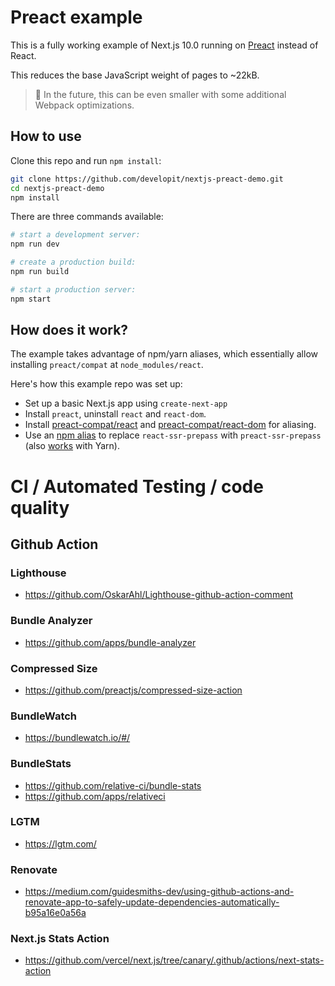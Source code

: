 # Preact example

This is a fully working example of Next.js 10.0 running on [Preact](https://github.com/preactjs/preact) instead of React.

This reduces the base JavaScript weight of pages to ~22kB.

> 🔭 In the future, this can be even smaller with some additional Webpack optimizations.

## How to use

Clone this repo and run `npm install`:

```sh
git clone https://github.com/developit/nextjs-preact-demo.git
cd nextjs-preact-demo
npm install
```

There are three commands available:

```sh
# start a development server:
npm run dev

# create a production build:
npm run build

# start a production server:
npm start
```

## How does it work?

The example takes advantage of npm/yarn aliases, which essentially allow installing `preact/compat` at `node_modules/react`.

Here's how this example repo was set up:

- Set up a basic Next.js app using `create-next-app`
- Install `preact`, uninstall `react` and `react-dom`.
- Install [preact-compat/react](https://github.com/preact-compat/react) and [preact-compat/react-dom](https://github.com/preact-compat/react-dom) for aliasing.
- Use an [npm alias](https://github.com/npm/rfcs/blob/latest/implemented/0001-package-aliases.md#detailed-explanation) to replace `react-ssr-prepass` with `preact-ssr-prepass` (also [works](https://twitter.com/sebmck/status/873958247304232961) with Yarn).



# CI / Automated Testing / code quality

## Github Action

### Lighthouse
- https://github.com/OskarAhl/Lighthouse-github-action-comment

### Bundle Analyzer
- https://github.com/apps/bundle-analyzer

### Compressed Size
- https://github.com/preactjs/compressed-size-action

### BundleWatch
- https://bundlewatch.io/#/

### BundleStats
- https://github.com/relative-ci/bundle-stats
- https://github.com/apps/relativeci

### LGTM
- https://lgtm.com/

### Renovate
- https://medium.com/guidesmiths-dev/using-github-actions-and-renovate-app-to-safely-update-dependencies-automatically-b95a16e0a56a

### Next.js Stats Action
- https://github.com/vercel/next.js/tree/canary/.github/actions/next-stats-action
